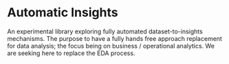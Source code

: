 # Automatic Insights

An experimental library exploring fully automated dataset-to-insights mechanisms. 
The purpose to have a fully hands free approach replacement for data analysis; the focus being on business / operational analytics. 
We are seeking here to replace the EDA process. 

